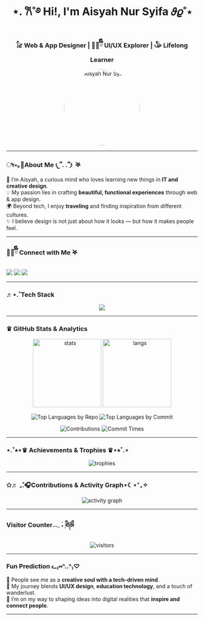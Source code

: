 <!-- Profile Header -->
<h1 align="center"><!-- Profile Header -->
<h1 align="center">⋆. 𐙚˚࿔ Hi!, I'm Aisyah Nur Syifa 𝜗𝜚˚⋆</h1>
<h3 align="center">𓃠 Web & App Designer | 🐻‍❄️ྀིྀི UI/UX Explorer | 𓅇 Lifelong Learner</h3>

<!-- Profile Photo -->
<p align="center">
  <img src="Aisy.jpg" alt="Aisyah Nur Syifa" width="200" height="200" style="border-radius:50%">
</p>

---

### ೀ⋆｡🌷About Me 𐔌՞. .՞𐦯 ִ ࣪𖤐
🌱 I’m Aisyah, a curious mind who loves learning new things in **IT and creative design**.  
💡 My passion lies in crafting **beautiful, functional experiences** through web & app design.  
🌍 Beyond tech, I enjoy **traveling** and finding inspiration from different cultures.  
✨ I believe design is not just about how it looks — but how it makes people feel.  

---

### 🐻‍❄️ྀིྀི Connect with Meִ ࣪𖤐
<p align="left">
<a href="https://www.youtube.com/@ayssha-side" target="_blank"><img src="https://img.shields.io/badge/YouTube-FF0000?logo=youtube&logoColor=white" /></a>
<a href="https://www.tiktok.com/@ayeffa__" target="_blank"><img src="https://img.shields.io/badge/TikTok-000000?logo=tiktok&logoColor=white" /></a>
<a href="https://instagram.com/aisyff_" target="_blank"><img src="https://img.shields.io/badge/Instagram-E4405F?logo=instagram&logoColor=white" /></a>
</p>

---

### ♬⋆.˚Tech Stack
<p align="center">
  <img src="https://skillicons.dev/icons?i=html,css,js,react,figma,ps,ai,xd,git,github,vscode,python,java" />
</p>

---

### ♛ GitHub Stats & Analytics
<p align="center">
  <img src="https://github-readme-stats.vercel.app/api?username=aisyahnursheeva&show_icons=true&theme=radical" alt="stats" height="180"/>
  <img src="https://github-readme-stats.vercel.app/api/top-langs/?username=aisyahnursheeva&layout=compact&theme=radical" alt="langs" height="180"/>
</p>

<p align="center">
  <img src="https://github-profile-summary-cards.vercel.app/api/cards/repos-per-language?username=aisyahnursheeva&theme=radical" alt="Top Languages by Repo"/>
  <img src="https://github-profile-summary-cards.vercel.app/api/cards/most-commit-language?username=aisyahnursheeva&theme=radical" alt="Top Languages by Commit"/>
</p>

<p align="center">
  <img src="https://github-profile-summary-cards.vercel.app/api/cards/stats?username=aisyahnursheeva&theme=radical" alt="Contributions"/>
  <img src="https://github-profile-summary-cards.vercel.app/api/cards/productive-time?username=aisyahnursheeva&theme=radical&utcOffset=7" alt="Commit Times"/>
</p>

---

###  ⋆.˚⭒⋆♛ Achievements & Trophies ♛⋆⭒˚.⋆
<p align="center">
  <img src="https://github-profile-trophy.vercel.app/?username=aisyahnursheeva&theme=radical&row=2&column=4" alt="trophies"/>
</p>

---

### ✩♬ ₊̊.🎧Contributions & Activity Graph⋆☾⋆⁺₊✧
<p align="center">
  <img src="https://github-readme-activity-graph.vercel.app/graph?username=aisyahnursheeva&theme=tokyo-night" alt="activity graph"/>
</p>

---

###  Visitor Counter𓂃 ࣪˖ ִֶཐི༏ཋྀ󠀮
<p align="center">
  <img src="https://komarev.com/ghpvc/?username=aisyahnursheeva&style=for-the-badge&color=blueviolet" alt="visitors"/>
</p>

---

### Fun Prediction ᓚ₍⑅^..^₎♡
💫 People see me as a **creative soul with a tech-driven mind**.  
🎨 My journey blends **UI/UX design**, **education technology**, and a touch of wanderlust.  
🚀 I’m on my way to shaping ideas into digital realities that **inspire and connect people**.  

---

